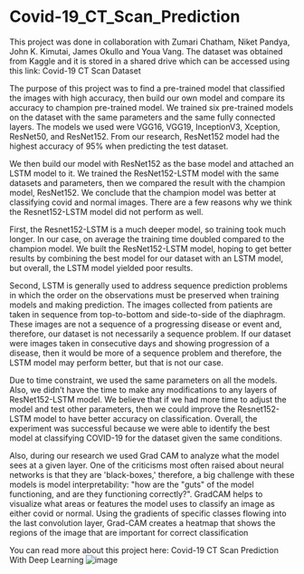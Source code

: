 # Covid-19_CT_Scan_Prediction
This project was done in collaboration with Zumari Chatham, Niket Pandya, John K. Kimutai, James Okullo and Youa Vang. The dataset was obtained from Kaggle and it is stored in a shared drive which can be accessed using this link: Covid-19 CT Scan Dataset

The purpose of this project was to find a pre-trained model that classified the images with high accuracy, then build our own model and compare its accuracy to champion pre-trained model. We trained six pre-trained models on the dataset with the same parameters and the same fully connected layers. The models we used were VGG16, VGG19, InceptionV3, Xception, ResNet50, and ResNet152. From our research, ResNet152 model had the highest accuracy of 95% when predicting the test dataset.

We then build our model with ResNet152 as the base model and attached an LSTM model to it. We trained the ResNet152-LSTM model with the same datasets and parameters, then we compared the result with the champion model, ResNet152. We conclude that the champion model was better at classifying covid and normal images. There are a few reasons why we think the Resnet152-LSTM model did not perform as well.

First, the Resnet152-LSTM is a much deeper model, so training took much longer. In our case, on average the training time doubled compared to the champion model. We built the ResNet152-LSTM model, hoping to get better results by combining the best model for our dataset with an LSTM model, but overall, the LSTM model yielded poor results.

Second, LSTM is generally used to address sequence prediction problems in which the order on the observations must be preserved when training models and making prediction. The images collected from patients are taken in sequence from top-to-bottom and side-to-side of the diaphragm. These images are not a sequence of a progressing disease or event and, therefore, our dataset is not necessarily a sequence problem. If our dataset were images taken in consecutive days and showing progression of a disease, then it would be more of a sequence problem and therefore, the LSTM model may perform better, but that is not our case.

Due to time constraint, we used the same parameters on all the models. Also, we didn’t have the time to make any modifications to any layers of ResNet152-LSTM model. We believe that if we had more time to adjust the model and test other parameters, then we could improve the Resnet152-LSTM model to have better accuracy on classification. Overall, the experiment was successful because we were able to identify the best model at classifying COVID-19 for the dataset given the same conditions.

Also, during our research we used Grad CAM to analyze what the model sees at a given layer. One of the criticisms most often raised about neural networks is that they are 'black-boxes,' therefore, a big challenge with these models is model interpretability: "how are the "guts" of the model functioning, and are they functioning correctly?". GradCAM helps to visualize what areas or features the model uses to classify an image as either covid or normal. Using the gradients of specific classes flowing into the last convolution layer, Grad-CAM creates a heatmap that shows the regions of the image that are important for correct classification

You can read more about this project here: Covid-19 CT Scan Prediction With Deep Learning
![image](https://user-images.githubusercontent.com/86277128/218918093-204d856f-327b-4e11-a884-b730a882c742.png)
